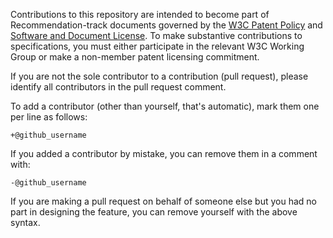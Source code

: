 Contributions to this repository are intended to become part of Recommendation-track documents governed by the
[W3C Patent Policy](https://www.w3.org/Consortium/Patent-Policy/) and
[Software and Document License](https://www.w3.org/copyright/software-license/). To make substantive contributions to specifications, you must either participate
in the relevant W3C Working Group or make a non-member patent licensing commitment.

If you are not the sole contributor to a contribution (pull request), please identify all
contributors in the pull request comment.

To add a contributor (other than yourself, that's automatic), mark them one per line as follows:

```
+@github_username
```

If you added a contributor by mistake, you can remove them in a comment with:

```
-@github_username
```

If you are making a pull request on behalf of someone else but you had no part in designing the
feature, you can remove yourself with the above syntax.
